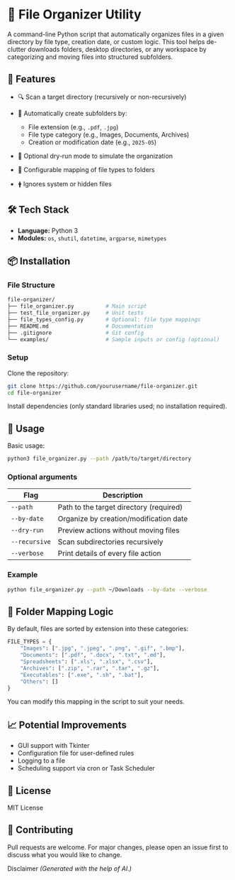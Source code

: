 # 📂 File Organizer Utility

A command-line Python script that automatically organizes files in a given directory
by file type, creation date, or custom logic. This tool helps de-clutter downloads
folders, desktop directories, or any workspace by categorizing and moving files into
structured subfolders.

## 🚀 Features

- 🔍 Scan a target directory (recursively or non-recursively)
- 📁 Automatically create subfolders by:

  - File extension (e.g., `.pdf`, `.jpg`)
  - File type category (e.g., Images, Documents, Archives)
  - Creation or modification date (e.g., `2025-05`)

- 🔄 Optional dry-run mode to simulate the organization
- 🧠 Configurable mapping of file types to folders
- 🛉 Ignores system or hidden files

## 🛠️ Tech Stack

- **Language:** Python 3
- **Modules:** `os`, `shutil`, `datetime`, `argparse`, `mimetypes`

## 📦 Installation

### File Structure

```bash
file-organizer/
├── file_organizer.py          # Main script
├── test_file_organizer.py     # Unit tests
├── file_types_config.py       # Optional: file type mappings
├── README.md                  # Documentation
├── .gitignore                 # Git config
└── examples/                  # Sample inputs or config (optional)
```

### Setup

Clone the repository:

```bash
git clone https://github.com/yourusername/file-organizer.git
cd file-organizer
```

Install dependencies (only standard libraries used; no installation required).

## 🧪 Usage

Basic usage:

```bash
python3 file_organizer.py --path /path/to/target/directory
```

### Optional arguments

| Flag          | Description                             |
| ------------- | --------------------------------------- |
| `--path`      | Path to the target directory (required) |
| `--by-date`   | Organize by creation/modification date  |
| `--dry-run`   | Preview actions without moving files    |
| `--recursive` | Scan subdirectories recursively         |
| `--verbose`   | Print details of every file action      |

### Example

```bash
python file_organizer.py --path ~/Downloads --by-date --verbose
```

## 📂 Folder Mapping Logic

By default, files are sorted by extension into these categories:

```python
FILE_TYPES = {
    "Images": [".jpg", ".jpeg", ".png", ".gif", ".bmp"],
    "Documents": [".pdf", ".docx", ".txt", ".md"],
    "Spreadsheets": [".xls", ".xlsx", ".csv"],
    "Archives": [".zip", ".rar", ".tar", ".gz"],
    "Executables": [".exe", ".sh", ".bat"],
    "Others": []
}
```

You can modify this mapping in the script to suit your needs.

## 📈 Potential Improvements

- GUI support with Tkinter
- Configuration file for user-defined rules
- Logging to a file
- Scheduling support via cron or Task Scheduler

## 📄 License

MIT License

## 🤝 Contributing

Pull requests are welcome. For major changes, please open an issue first to
discuss what you would like to change.

Disclaimer
_(Generated with the help of AI.)_
